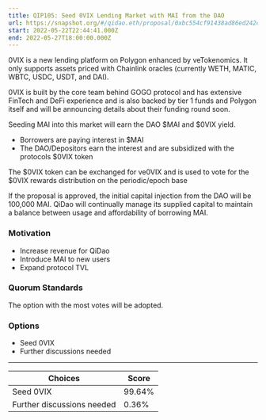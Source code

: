 ```yaml
---
title: QIP105: Seed 0VIX Lending Market with MAI from the DAO
url: https://snapshot.org/#/qidao.eth/proposal/0xbc554cf91438ad86ed242c816fd8cf2a06b28e77df7d7b2c01fb71dc1f8aff10
start: 2022-05-22T22:44:41.000Z
end: 2022-05-27T18:00:00.000Z
---
```

0VIX is a new lending platform on Polygon enhanced by veTokenomics. It only supports assets priced with Chainlink oracles (currently WETH, MATIC, WBTC, USDC, USDT, and DAI).

0VIX is built by the core team behind GOGO protocol and has extensive FinTech and DeFi experience and is also backed by tier 1 funds and Polygon itself and will be announcing details about their funding round soon.

Seeding MAI into this market will earn the DAO $MAI and $0VIX yield.
- Borrowers are paying interest in $MAI
- The DAO/Depositors earn the interest and are subsidized with the protocols $0VIX token 

The $0VIX token can be exchanged for ve0VIX and is used to vote for the $0VIX rewards distribution on the periodic/epoch base

If the proposal is approved, the initial capital injection from the DAO will be 100,000 MAI. QiDao will continually manage its supplied capital to maintain a balance between usage and affordability of borrowing MAI.

### Motivation

* Increase revenue for QiDao
* Introduce MAI to new users
* Expand protocol TVL

### Quorum Standards

The option with the most votes will be adopted.

### Options

* Seed 0VIX
* Further discussions needed
---
| Choices | Score |
| --- | --- |
| Seed 0VIX | 99.64% |
| Further discussions needed | 0.36% |

